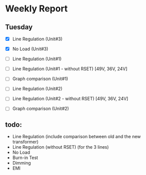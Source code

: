 # Weekly Report

## Tuesday
- [x] Line Regulation (Unit#3)
- [x] No Load (Unit#3)
- [ ] Line Regulation (Unit#1)
- [ ] Line Regulation (Unit#1 - without RSET) [49V, 36V, 24V]
- [ ] Graph comparison (Unit#1)
- [ ] Line Regulation (Unit#2)
- [ ] Line Regulation (Unit#2 - without RSET) [49V, 36V, 24V]
- [ ] Graph comparison (Unit#2)




## todo:
- Line Regulation (include comparison between old and the new transformer)
- Line Regulation (without RSET) (for the 3 lines)
- No Load
- Burn-in Test
- Dimming
- EMI